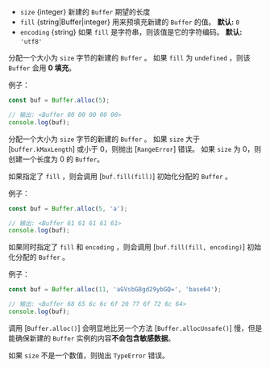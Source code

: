 <!-- YAML
added: v5.10.0
-->

* `size` {integer} 新建的 `Buffer` 期望的长度
* `fill` {string|Buffer|integer} 用来预填充新建的 `Buffer` 的值。
  **默认:** `0`
* `encoding` {string} 如果 `fill` 是字符串，则该值是它的字符编码。
  **默认:** `'utf8'`

分配一个大小为 `size` 字节的新建的 `Buffer` 。
如果 `fill` 为 `undefined` ，则该 `Buffer` 会用 **0 填充**。

例子：

```js
const buf = Buffer.alloc(5);

// 输出: <Buffer 00 00 00 00 00>
console.log(buf);
```

分配一个大小为 `size` 字节的新建的 `Buffer` 。
如果 `size` 大于 [`buffer.kMaxLength`] 或小于 0，则抛出 [`RangeError`] 错误。
如果 `size` 为 0，则创建一个长度为 0 的 `Buffer`。

如果指定了 `fill` ，则会调用 [`buf.fill(fill)`] 初始化分配的 `Buffer` 。

例子：

```js
const buf = Buffer.alloc(5, 'a');

// 输出: <Buffer 61 61 61 61 61>
console.log(buf);
```

如果同时指定了 `fill` 和 `encoding` ，则会调用 [`buf.fill(fill, encoding)`] 初始化分配的 `Buffer` 。

例子：

```js
const buf = Buffer.alloc(11, 'aGVsbG8gd29ybGQ=', 'base64');

// 输出: <Buffer 68 65 6c 6c 6f 20 77 6f 72 6c 64>
console.log(buf);
```

调用 [`Buffer.alloc()`] 会明显地比另一个方法 [`Buffer.allocUnsafe()`] 慢，但是能确保新建的 `Buffer` 实例的内容**不会包含敏感数据**。

如果 `size` 不是一个数值，则抛出 `TypeError` 错误。

